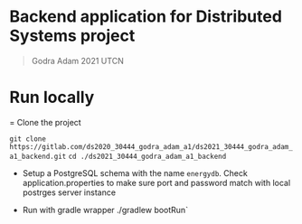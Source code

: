 # Backend application for Distributed Systems project
> Godra Adam 2021 UTCN

# Run locally

= Clone the project 

`git clone https://gitlab.com/ds2020_30444_godra_adam_a1/ds2021_30444_godra_adam_a1_backend.git`
`cd ./ds2021_30444_godra_adam_a1_backend`

- Setup a PostgreSQL schema with the name `energydb`. Check application.properties to make sure port and password match with local postrges server instance

- Run with gradle wrapper
./gradlew bootRun`